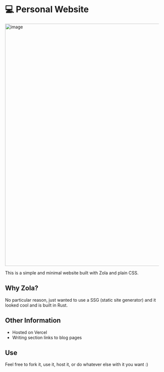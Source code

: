 # 💻 Personal Website

<img width="794" alt="image" src="https://user-images.githubusercontent.com/122728490/218783224-37b140de-6a58-4d65-ab60-66ca6c9eb703.png">

This is a simple and minimal website built with Zola and plain CSS.

## Why Zola?

No particular reason, just wanted to use a SSG (static site generator) and it looked cool and is built in Rust.

## Other Information

- Hosted on Vercel
- Writing section links to blog pages

## Use
Feel free to fork it, use it, host it, or do whatever else with it you want :)
